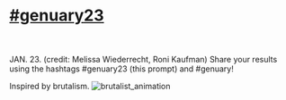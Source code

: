 # [#genuary23](https://genuary.art/prompts#jan23) </br></br>
JAN. 23. (credit: Melissa Wiederrecht, Roni Kaufman)
Share your results using the hashtags #genuary23 (this prompt) and #genuary!

Inspired by brutalism.
![brutalist_animation](https://github.com/user-attachments/assets/e0c714f1-1aaa-4e6e-b319-696247a6529a)

